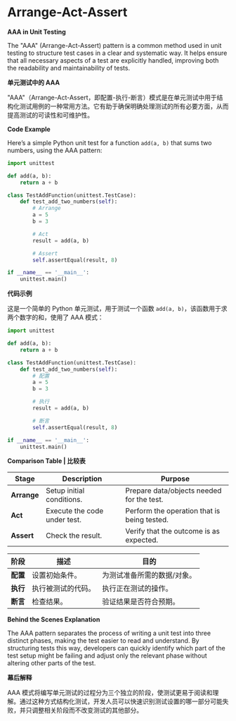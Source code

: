 # Arrange-Act-Assert
**AAA in Unit Testing**

The "AAA" (Arrange-Act-Assert) pattern is a common method used in unit testing to structure test cases in a clear and systematic way. It helps ensure that all necessary aspects of a test are explicitly handled, improving both the readability and maintainability of tests.

**单元测试中的 AAA**

"AAA"（Arrange-Act-Assert，即配置-执行-断言）模式是在单元测试中用于结构化测试用例的一种常用方法。它有助于确保明确处理测试的所有必要方面，从而提高测试的可读性和可维护性。

**Code Example**

Here’s a simple Python unit test for a function `add(a, b)` that sums two numbers, using the AAA pattern:

```python
import unittest

def add(a, b):
    return a + b

class TestAddFunction(unittest.TestCase):
    def test_add_two_numbers(self):
        # Arrange
        a = 5
        b = 3

        # Act
        result = add(a, b)

        # Assert
        self.assertEqual(result, 8)

if __name__ == '__main__':
    unittest.main()
```

**代码示例**

这是一个简单的 Python 单元测试，用于测试一个函数 `add(a, b)`，该函数用于求两个数字的和，使用了 AAA 模式：

```python
import unittest

def add(a, b):
    return a + b

class TestAddFunction(unittest.TestCase):
    def test_add_two_numbers(self):
        # 配置
        a = 5
        b = 3

        # 执行
        result = add(a, b)

        # 断言
        self.assertEqual(result, 8)

if __name__ == '__main__':
    unittest.main()
```

**Comparison Table | 比较表**

| Stage | Description | Purpose |
|-------|-------------|---------|
| **Arrange** | Setup initial conditions. | Prepare data/objects needed for the test. |
| **Act**     | Execute the code under test. | Perform the operation that is being tested. |
| **Assert**  | Check the result. | Verify that the outcome is as expected. |

| 阶段 | 描述 | 目的 |
|-------|-------------|---------|
| **配置** | 设置初始条件。 | 为测试准备所需的数据/对象。 |
| **执行**     | 执行被测试的代码。 | 执行正在测试的操作。 |
| **断言**  | 检查结果。 | 验证结果是否符合预期。 |

**Behind the Scenes Explanation**

The AAA pattern separates the process of writing a unit test into three distinct phases, making the test easier to read and understand. By structuring tests this way, developers can quickly identify which part of the test setup might be failing and adjust only the relevant phase without altering other parts of the test.

**幕后解释**

AAA 模式将编写单元测试的过程分为三个独立的阶段，使测试更易于阅读和理解。通过这种方式结构化测试，开发人员可以快速识别测试设置的哪一部分可能失败，并只调整相关阶段而不改变测试的其他部分。
